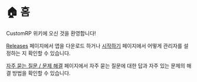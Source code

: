 # 🏠 홈

CustomRP 위키에 오신 것을 환영합니다!

[Releases](https://github.com/maximmax42/Discord-CustomRP/releases) 페이지에서 앱을 다운로드 하거나 [시작하기](setting-up.md) 페이지에서 어떻게 관리자를 설정하는 지 확인할 수 있습니다.

[자주 묻는 질문 / 문제 해결](faq.md) 페이지에서 자주 묻는 질문에 대한 답과 자주 있는 문제의 해결 방법을 확인할 수 있습니다.
